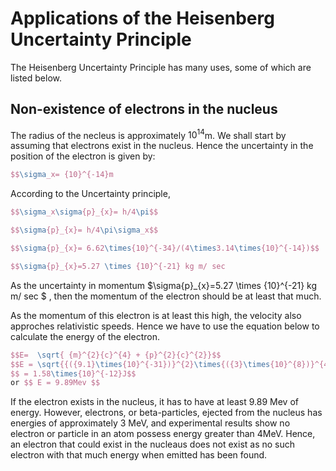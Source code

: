 # Applications of the Heisenberg Uncertainty Principle

The Heisenberg Uncertainty Principle has many uses, some of which are listed below.
## Non-existence of electrons in the nucleus
The radius of the necleus is approximately ${10}^{14}$m. We shall start by assuming that electrons exist in the nucleus. Hence the uncertainty in the position of the electron is given by:

```latex
$$\sigma_x= {10}^{-14}m
```

According to the Uncertainty principle,

```latex
$$\sigma_x\sigma{p}_{x}= h/4\pi$$

$$\sigma{p}_{x}= h/4\pi\sigma_x$$

$$\sigma{p}_{x}= 6.62\times{10}^{-34}/(4\times3.14\times{10}^{-14})$$

$$\sigma{p}_{x}=5.27 \times {10}^{-21} kg m/ sec
```
As the uncertainty in momentum $\sigma{p}_{x}=5.27 \times {10}^{-21} kg m/ sec $ , then the momentum of the electron should be at least that much.

As the momentum of this electron is at least this high, the velocity also approches relativistic speeds. Hence we have to use the equation below to calculate the energy of the electron. 



```latex
$$E=  \sqrt{ {m}^{2}{c}^{4} + {p}^{2}{c}^{2}}$$
$$E = \sqrt{{({9.1}\times{10}^{-31})}^{2}\times{({3}\times{10}^{8})}^{4}+{{5.27}\times{10}^{-21}}^{2}\times{({3}\times{10}^{8})}^{2}}$$
$$ = 1.58\times{10}^{-12}J$$
or $$ E = 9.89Mev $$
```

If the electron exists in the nucleus, it has to have at least 9.89 Mev of energy. However, electrons, or beta-particles, ejected from the nucleus has energies of approximately 3 MeV, and experimental results show no electron or particle in an atom possess energy greater than 4MeV. Hence, an electron that could exist in the nucleaus does not exist as no such electron with that much energy when emitted has been found. 